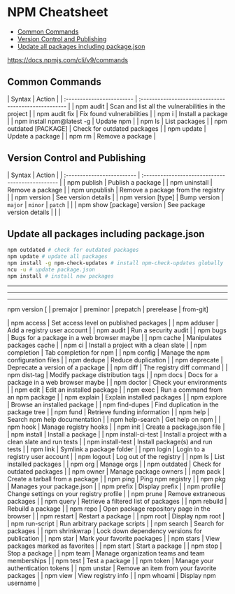 # NPM Cheatsheet

<!-- TOC -->

- [Common Commands](#common-commands)
- [Version Control and Publishing](#version-control-and-publishing)
- [Update all packages including package.json](#update-all-packages-including-packagejson)

<!-- /TOC -->
https://docs.npmjs.com/cli/v9/commands


## Common Commands
<code-first-col></code-first-col>
| Syntax                    | Action                                               |
| :------------------------ | :--------------------------------------------------- |
| npm audit                 | Scan and list all the vulnerabilities in the project |
| npm audit fix             | Fix found vulnerabilities                            |
| npm i <package>           | Install a package                                    |
| npm install npm@latest -g | Update npm                                           |
| npm ls                    | List packages                                        |
| npm outdated [PACKAGE]    | Check for outdated packages                          |
| npm update <package>      | Update a package                                     |
| npm rm                    | Remove a package                                     |


## Version Control and Publishing
<code-first-col></code-first-col>
| Syntax                     | Action                                           |
| :------------------------- | :----------------------------------------------- |
| npm publish                | Publish a package                                |
| npm uninstall              | Remove a package                                 |
| npm unpublish              | Remove a package from the registry               |
| npm version                | See version details                              |
| npm version [type]         | Bump version \| `major` \| `minor` \| `patch` \| |
| npm show [package] version | See package version details                      |
|                            |


## Update all packages including package.json

```bash +torchlight-bash
npm outdated # check for outdated packages
npm update # update all packages
npm install -g npm-check-updates # install npm-check-updates globally
ncu -u # update package.json
npm install # install new packages
```




---
---
---
npm version [<newversion> |  premajor \| preminor \| prepatch \| prerelease \| from-git]


| npm access                | Set access level on published packages               |
| npm adduser               | Add a registry user account                          |
| npm audit                 | Run a security audit                                 |
| npm bugs                  | Bugs for a package in a web browser maybe            |
| npm cache                 | Manipulates packages cache                           |
| npm ci                    | Install a project with a clean slate                 |
| npm completion            | Tab completion for npm                               |
| npm config                | Manage the npm configuration files                   |
| npm dedupe                | Reduce duplication                                   |
| npm deprecate             | Deprecate a version of a package                     |
| npm diff                  | The registry diff command                            |
| npm dist-tag              | Modify package distribution tags                     |
| npm docs                  | Docs for a package in a web browser maybe            |
| npm doctor                | Check your environments                              |
| npm edit                  | Edit an installed package                            |
| npm exec                  | Run a command from an npm package                    |
| npm explain               | Explain installed packages                           |
| npm explore               | Browse an installed package                          |
| npm find-dupes            | Find duplication in the package tree                 |
| npm fund                  | Retrieve funding information                         |
| npm help                  | Search npm help documentation                        |
| npm help-search           | Get help on npm                                      |
| npm hook                  | Manage registry hooks                                |
| npm init                  | Create a package.json file                           |
| npm install               | Install a package                                    |
| npm install-ci-test       | Install a project with a clean slate and run tests   |
| npm install-test          | Install package(s) and run tests                     |
| npm link                  | Symlink a package folder                             |
| npm login                 | Login to a registry user account                     |
| npm logout                | Log out of the registry                              |
| npm ls                    | List installed packages                              |
| npm org                   | Manage orgs                                          |
| npm outdated              | Check for outdated packages                          |
| npm owner                 | Manage package owners                                |
| npm pack                  | Create a tarball from a package                      |
| npm ping                  | Ping npm registry                                    |
| npm pkg                   | Manages your package.json                            |
| npm prefix                | Display prefix                                       |
| npm profile               | Change settings on your registry profile             |
| npm prune                 | Remove extraneous packages                           |
| npm query                 | Retrieve a filtered list of packages                 |
| npm rebuild               | Rebuild a package                                    |
| npm repo                  | Open package repository page in the browser          |
| npm restart               | Restart a package                                    |
| npm root                  | Display npm root                                     |
| npm run-script            | Run arbitrary package scripts                        |
| npm search                | Search for packages                                  |
| npm shrinkwrap            | Lock down dependency versions for publication        |
| npm star                  | Mark your favorite packages                          |
| npm stars                 | View packages marked as favorites                    |
| npm start                 | Start a package                                      |
| npm stop                  | Stop a package                                       |
| npm team                  | Manage organization teams and team memberships       |
| npm test                  | Test a package                                       |
| npm token                 | Manage your authentication tokens                    |
| npm unstar                | Remove an item from your favorite packages           |
| npm view                  | View registry info                                   |
| npm whoami                | Display npm username                                 |
